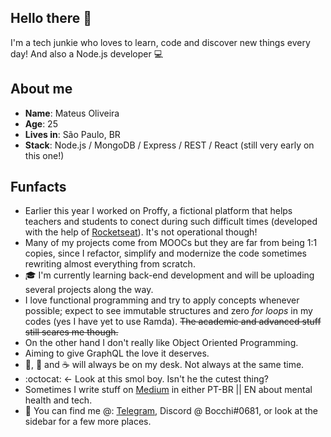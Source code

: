 ## Hello there 👋
I'm a tech junkie who loves to learn, code and discover new things every day!
And also a Node.js developer :computer:

## About me
* **Name**: Mateus Oliveira
* **Age**: 25
* **Lives in**: São Paulo, BR
* **Stack**: Node.js / MongoDB / Express / REST / React (still very early on this one!)

## Funfacts
* Earlier this year I worked on Proffy, a fictional platform that helps teachers and students to conect during such difficult times (developed with the help of [Rocketseat](https://rocketseat.com.br)). It's not operational though!
* Many of my projects come from MOOCs but they are far from being 1:1 copies, since I refactor, simplify and modernize the code sometimes rewriting almost everything from scratch.
* 🎓 I'm currently learning back-end development and will be uploading several projects along the way.
* I love functional programming and try to apply concepts whenever possible; expect to see immutable structures and zero *for loops* in my codes (yes I have yet to use Ramda). <del>The academic and advanced stuff still scares me though.</del>
* On the other hand I don't really like Object Oriented Programming.
* Aiming to give GraphQL the love it deserves.
* :beer:, :tea: and :coffee: will always be on my desk. Not always at the same time.
* :octocat: ← Look at this smol boy. Isn't he the cutest thing?
* Sometimes I write stuff on [Medium](https://medium.com/@mateusmlo) in either PT-BR || EN about mental health and tech.
* :calling: You can find me @: [Telegram](https://t.me/mateusmlo), Discord @ Bocchi#0681, or look at the sidebar for a few more places.
